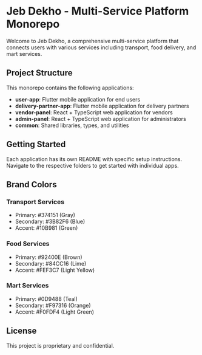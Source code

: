 # Jeb Dekho - Multi-Service Platform Monorepo

Welcome to Jeb Dekho, a comprehensive multi-service platform that connects users with various services including transport, food delivery, and mart services.

## Project Structure

This monorepo contains the following applications:

- **user-app**: Flutter mobile application for end users
- **delivery-partner-app**: Flutter mobile application for delivery partners
- **vendor-panel**: React + TypeScript web application for vendors
- **admin-panel**: React + TypeScript web application for administrators
- **common**: Shared libraries, types, and utilities

## Getting Started

Each application has its own README with specific setup instructions. Navigate to the respective folders to get started with individual apps.

## Brand Colors

### Transport Services
- Primary: #374151 (Gray)
- Secondary: #3B82F6 (Blue)
- Accent: #10B981 (Green)

### Food Services
- Primary: #92400E (Brown)
- Secondary: #84CC16 (Lime)
- Accent: #FEF3C7 (Light Yellow)

### Mart Services
- Primary: #0D9488 (Teal)
- Secondary: #F97316 (Orange)
- Accent: #F0FDF4 (Light Green)

## License

This project is proprietary and confidential.